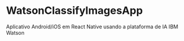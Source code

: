 # WatsonClassifyImagesApp
Aplicativo Android/iOS em React Native usando a plataforma de IA IBM Watson
